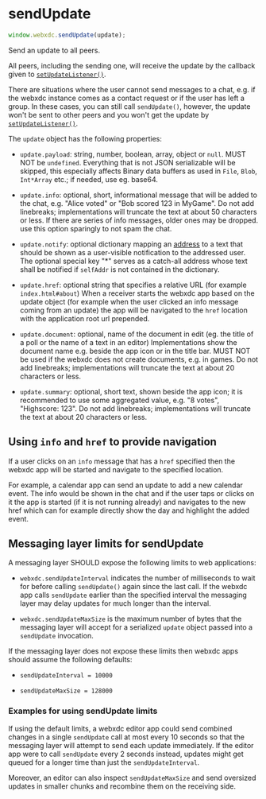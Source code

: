 # sendUpdate

```js
window.webxdc.sendUpdate(update);
```

Send an update to all peers.

All peers, including the sending one,
will receive the update by the callback given to [`setUpdateListener()`](./setUpdateListener.html).

There are situations where the user cannot send messages to a chat,
e.g. if the webxdc instance comes as a contact request or if the user has left a group.
In these cases, you can still call `sendUpdate()`,
however, the update won't be sent to other peers
and you won't get the update by [`setUpdateListener()`](./setUpdateListener.html).

The `update` object has the following properties:  

- `update.payload`: string, number, boolean, array, object or `null`.
   MUST NOT be `undefined`.
   Everything that is not JSON serializable will be skipped,
   this especially affects Binary data buffers as used in `File`, `Blob`, `Int*Array` etc.;
   if needed, use eg. base64.

- `update.info`: optional, short, informational message that will be added to the chat,
   e.g. "Alice voted" or "Bob scored 123 in MyGame".
   Do not add linebreaks; implementations will truncate the text at about 50 characters or less.
   If there are series of info messages, older ones may be dropped.
   use this option sparingly to not spam the chat.

- `update.notify`: optional dictionary mapping an [address](./selfAddr_and_selfName.md)
  to a text that should be shown as a user-visible notification to the addressed user. 
  The optional special key "\*" serves as a catch-all address 
  whose text shall be notified if `selfAddr` is not contained in the dictionary. 

- `update.href`: optional string that specifies a relative URL 
  (for example `index.html#about`) 
  When a receiver starts the webxdc app based on the update object 
  (for example when the user clicked an info message coming from an update) 
  the app will be navigated to the `href` location with the application root url prepended. 

- `update.document`: optional, name of the document in edit
   (eg. the title of a poll or the name of a text in an editor)
   Implementations show the document name e.g. beside the app icon or in the title bar.
   MUST NOT be used if the webxdc does not create documents, e.g. in games.
   Do not add linebreaks; implementations will truncate the text at about 20 characters or less.

- `update.summary`: optional, short text, shown beside the app icon;
   it is recommended to use some aggregated value, e.g. "8 votes", "Highscore: 123".
   Do not add linebreaks; implementations will truncate the text 
   at about 20 characters or less.


## Using `info` and `href` to provide navigation

If a user clicks on an `info` message that has a `href` specified
then the webxdc app will be started and navigate to the specified location. 

For example, a calendar app can send an update to add a new calendar event. 
The info would be shown in the chat and if the user taps or clicks on it 
the app is started (if it is not running already) and navigates
to the new href which can for example directly show the day and highlight the added event. 


## Messaging layer limits for sendUpdate 

A messaging layer SHOULD expose the following limits to web applications: 

- `webxdc.sendUpdateInterval` indicates the number of milliseconds 
  to wait for before calling `sendUpdate()` again since the last call. 
  If the webxdc app calls `sendUpdate` earlier than the specified interval 
  the messaging layer may delay updates for much longer
  than the interval. 

- `webxdc.sendUpdateMaxSize` is the maximum number of bytes that 
  the messaging layer will accept for a serialized `update` object
  passed into a `sendUpdate` invocation.

If the messaging layer does not expose these limits
then webxdc apps should assume the following defaults:

- `sendUpdateInterval = 10000`

- `sendUpdateMaxSize = 128000`

### Examples for using sendUpdate limits 

If using the default limits, 
a webxdc editor app could send combined changes in a single `sendUpdate` call 
at most every 10 seconds
so that the messaging layer will attempt to send each update immediately. 
If the editor app were to call `sendUpdate` every 2 seconds instead,
updates might get queued for a longer time than just the `sendUpdateInterval`. 

Moreover, an editor can also inspect `sendUpdateMaxSize` 
and send oversized updates in smaller chunks 
and recombine them on the receiving side. 
